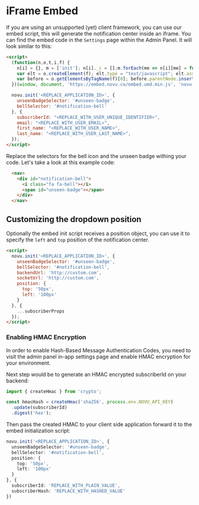 # iFrame Embed

If you are using an unsupported (yet) client framework, you can use our embed script, this will generate the notification center inside an iframe.
You can find the embed code in the `Settings` page within the Admin Panel. It will look similar to this:

```html
<script>
  (function(n,o,t,i,f) {
    n[i] = {}, m = ['init']; n[i]._c = [];m.forEach(me => n[i][me] = function() {n[i]._c.push([me, arguments])});
    var elt = o.createElement(f); elt.type = "text/javascript"; elt.async = true; elt.src = t;
    var before = o.getElementsByTagName(f)[0]; before.parentNode.insertBefore(elt, before);
  })(window, document, 'https://embed.novu.co/embed.umd.min.js', 'novu', 'script');

  novu.init('<REPLACE_APPLICATION_ID>', { 
    unseenBadgeSelector: '#unseen-badge', 
    bellSelector: '#notification-bell' 
  }, {
    subscriberId: "<REPLACE_WITH_USER_UNIQUE_IDENTIFIER>",
    email: "<REPLACE_WITH_USER_EMAIL>",
    first_name: "<REPLACE_WITH_USER_NAME>",
    last_name: "<REPLACE_WITH_USER_LAST_NAME>",
  });
</script>
```

Replace the selectors for the bell icon and the unseen badge withing your code. Let's take a look at this example code:

```html
  <nav>
    <div id="notification-bell">
      <i class="fa fa-bell"></i>
      <span id="unseen-badge"></span>
    </div>
  </nav>
```

## Customizing the dropdown position

Optionally the embed init script receives a position object, you can use it to specify the `left` and `top` position of the notification center.

```html
<script>
  novu.init('<REPLACE_APPLICATION_ID>', {
    unseenBadgeSelector: '#unseen-badge',
    bellSelector: '#notification-bell',
    backendUrl: 'http://custom.com',
    socketUrl: 'http://custom.com',
    position: {
      top: '50px',
      left: '100px'
    }
  }, {
    ...subscriberProps
  });
</script>
```

### Enabling HMAC Encryption

In order to enable Hash-Based Message Authentication Codes, you need to visit the admin panel in-app settings page and enable HMAC encryption for your environment.

Next step would be to generate an HMAC encrypted subscriberId on your backend:

```ts
import { createHmac } from 'crypto';

const hmacHash = createHmac('sha256', process.env.NOVU_API_KEY)
  .update(subscriberId)
  .digest('hex');
```

Then pass the created HMAC to your client side application forward it to the embed initialization script:

```ts
novu.init('<REPLACE_APPLICATION_ID>', {
  unseenBadgeSelector: '#unseen-badge',
  bellSelector: '#notification-bell',
  position: {
    top: '50px',
    left: '100px'
  }
}, {
  subscriberId: 'REPLACE_WITH_PLAIN_VALUE',
  subscriberHash: 'REPLACE_WITH_HASHED_VALUE' 
})
```
